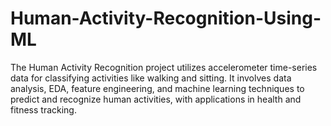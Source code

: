 # Human-Activity-Recognition-Using-ML
The Human Activity Recognition project utilizes accelerometer time-series data for classifying activities like walking and sitting. It involves data analysis, EDA, feature engineering, and machine learning techniques to predict and recognize human activities, with applications in health and fitness tracking.

